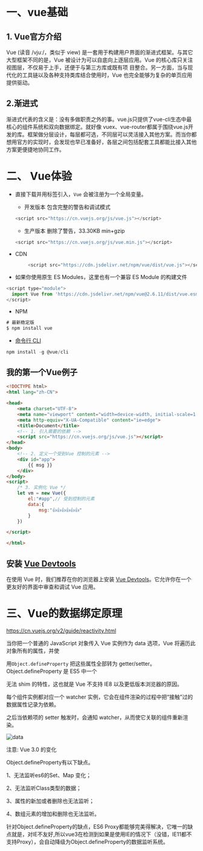 # 一、vue基础

## 1. Vue官方介绍

Vue (读音 /vjuː/，类似于 view) 是一套用于构建用户界面的渐进式框架。与其它大型框架不同的是，Vue 被设计为可以自底向上逐层应用。Vue 的核心库只关注视图层，不仅易于上手，还便于与第三方库或既有项 目整合。另一方面，当与现代化的工具链以及各种支持类库结合使用时，Vue 也完全能够为复杂的单页应用提供驱动。

## 2.渐进式

渐进式代表的含义是：没有多做职责之外的事。vue.js只提供了vue-cli生态中最核心的组件系统和双向数据绑定。就好像 vuex、vue-router都属于围绕vue.js开发的库。框架做分层设计，每层都可选，不同层可以灵活接入其他方案。而当你都想用官方的实现时，会发现也早已准备好，各层之间包括配套工具都能比接入其他方案更便捷地协同工作。

# 二、 Vue体验

- 直接下载并用标签引入，`Vue` 会被注册为一个全局变量。

  - 开发版本  包含完整的警告和调试模式

  ```js
  <script src="https://cn.vuejs.org/js/vue.js"></script>
  ```

  - 生产版本 删除了警告，33.30KB min+gzip

  ```js
  <script src="https://cn.vuejs.org/js/vue.min.js"></script>
  ```

- CDN

```js
		<script src="https://cdn.jsdelivr.net/npm/vue/dist/vue.js"></script>
```

- 如果你使用原生 ES Modules，这里也有一个兼容 ES Module 的构建文件

```js
<script type="module">
  import Vue from 'https://cdn.jsdelivr.net/npm/vue@2.6.11/dist/vue.esm.browser.js'
</script>
```

- NPM

```js
# 最新稳定版
$ npm install vue
```

- [命令行 CLI](https://cn.vuejs.org/v2/guide/installation.html#命令行工具-CLI)

```js
npm install -g @vue/cli
```

## 我的第一个Vue例子

```HTML
<!DOCTYPE html>
<html lang="zh-CN">

<head>
    <meta charset="UTF-8">
    <meta name="viewport" content="width=device-width, initial-scale=1.0">
    <meta http-equiv="X-UA-Compatible" content="ie=edge">
    <title>Document</title>
    <!-- 1. 引入需要的依赖 -->
    <script src="https://cn.vuejs.org/js/vue.js"></script>
</head>
<body>
    <!-- 2. 定义一个受到Vue 控制的元素 -->
    <div id="app">
        {{ msg }}
    </div>
</body>
<script>
    /* 3. 实例化 Vue */
    let vm = new Vue({
        el:"#app",// 受到控制的元素
        data:{
            msg:"👍👍👍👍👍👍"
        }
    })

</script>

</html>
```

## 安装 [Vue Devtools](https://github.com/vuejs/vue-devtools#vue-devtools)

在使用 Vue 时，我们推荐在你的浏览器上安装 [Vue Devtools](https://github.com/vuejs/vue-devtools#vue-devtools)。它允许你在一个更友好的界面中审查和调试 Vue 应用。

# 三、Vue的数据绑定原理

https://cn.vuejs.org/v2/guide/reactivity.html 

当你把一个普通的 JavaScript 对象传入 Vue 实例作为 data 选项，Vue 将遍历此对象所有的属性，并使 

用`Object.defineProperty` 把这些属性全部转为 getter/setter。Object.defineProperty 是 ES5 中一个 

无法 shim 的特性，这也就是 Vue 不支持 IE8 以及更低版本浏览器的原因。 

每个组件实例都对应一个 watcher 实例，它会在组件渲染的过程中把“接触”过的数据属性记录为依赖。 

之后当依赖项的 setter 触发时，会通知 watcher，从而使它关联的组件重新渲染。 

![data](C:\Users\Dxp\Desktop\DforDream.github.io\assets\image\data.png)

注意: Vue 3.0 的变化

Object.defineProperty有以下缺点。 

1、无法监听es6的Set、Map 变化； 

2、无法监听Class类型的数据； 

3、属性的新加或者删除也无法监听； 

4、数组元素的增加和删除也无法监听。 

针对Object.defineProperty的缺点，ES6 Proxy都能够完美得解决，它唯一的缺点就是，对IE不友好,所以vue3在检测到如果是使用IE的情况下（没错，IE11都不支持Proxy），会自动降级为Object.defineProperty的数据监听系统。 
